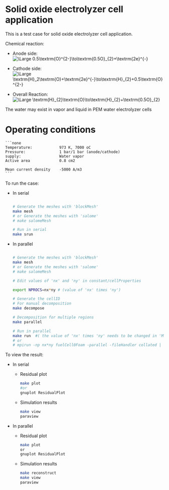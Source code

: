 # __Solid oxide electrolyzer cell application__

This is a test case for solid oxide electrolyzer cell application.

Chemical reaction:

- Anode side:
  <img src="https://latex.codecogs.com/svg.latex?\Large&space;0.5\textrm{O}^{2-}\to\textrm{0.5O}_{2}+\textrm{2e}^{-}" title="\Large 0.5\textrm{O}^{2-}\to\textrm{0.5O}_{2}+\textrm{2e}^{-}" />

- Cathode side:
  <img src="https://latex.codecogs.com/svg.latex?\Large&space;\textrm{H}_2\textrm{O}+\textrm{2e}^{-}\to\textrm{H}_{2}+0.5\textrm{O}^{2-}" title="\Large \textrm{H}_2\textrm{O}+\textrm{2e}^{-}\to\textrm{H}_{2}+0.5\textrm{O}^{2-}" />

- Overall Reaction:
  <img src="https://latex.codecogs.com/svg.latex?\Large&space;\textrm{H}_{2}\textrm{O}\to\textrm{H}_{2}+\textrm{0.5O}_{2}" title="\Large \textrm{H}_{2}\textrm{O}\to\textrm{H}_{2}+\textrm{0.5O}_{2}" />

The water may exist in vapor and liquid in PEM water electrolyzer cells

# Operating conditions

    ```none
    Temperature:            973 K, 7000 oC
    Pressure:               1 bar/1 bar (anode/cathode)
    supply:                 Water vapor
    Active area             0.8 cm2

    Mean current density    -5000 A/m3
    ```

To run the case:

- In serial

    ```bash

    # Generate the meshes with 'blockMesh'
    make mesh
    # or Generate the meshes with 'salome'
    # make salomeMesh

    # Run in serial
    make srun

    ```

- In parallel

    ```bash

    # Generate the meshes with 'blockMesh'
    make mesh
    # or Generate the meshes with 'salome'
    # make salomeMesh

    # Edit values of 'nx' and 'ny' in constant/cellProperties

    export NPROCS=nx*ny # (value of 'nx' times 'ny')

    # Generate the cellID
    # For manual decomposition
    make decompose

    # Decomposition for multiple regions
    make parallel

    # Run in parallel
    make run  #( the value of 'nx' times 'ny' needs to be changed in 'Makefile')
    # or
    # mpirun -np nx*ny fuelCell0Foam -parallel -fileHandler collated | tee log.run

    ```

To view the result:

- In serial

  - Residual plot

    ```bash
    make plot
    #or
    gnuplot ResidualPlot

    ```

  - Simulation results

    ```bash
    make view
    paraview

    ```

- In parallel

  - Residual plot

    ```bash
    make plot
    or
    gnuplot ResidualPlot
    ```

  - Simulation results

    ```bash
    make reconstruct
    make view
    paraview
    ```
